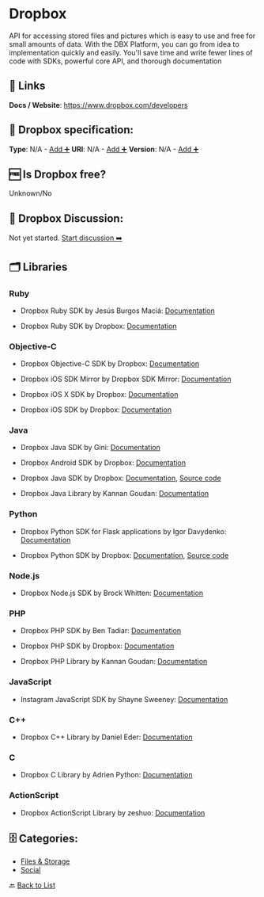 # Dropbox
API for accessing stored files and pictures which is easy to use and free for small amounts of data. With the DBX Platform, you can go from idea to implementation quickly and easily. You&#x27;ll save time and write fewer lines of code with SDKs, powerful core API, and thorough documentation

##  🔗 Links
**Docs / Website**: https://www.dropbox.com/developers

## 🧬 Dropbox specification:
**Type**: N/A - [Add ➕](https://github.com/apis-list/apis-list/edit/main/apis-list.yaml)
**URI**: N/A - [Add ➕](https://github.com/apis-list/apis-list/edit/main/apis-list.yaml)
**Version**: N/A - [Add ➕](https://github.com/apis-list/apis-list/edit/main/apis-list.yaml)

## 🆓 Is Dropbox free?
 Unknown/No 

## 💬 Dropbox Discussion:
Not yet started. [Start discussion ➡️](https://github.com/apis-list/apis-list/discussions/new)

## 🗂️ Libraries
### Ruby
- Dropbox Ruby SDK by Jesús Burgos Maciá: [Documentation](https://github.com/Jesus/dropbox_api)

- Dropbox Ruby SDK by Dropbox: [Documentation](https://www.dropbox.com/developers/core/sdks/ruby)

### Objective-C
- Dropbox Objective-C SDK by Dropbox: [Documentation](https://github.com/dropbox/dropbox-sdk-obj-c)

- Dropbox iOS SDK Mirror by Dropbox SDK Mirror: [Documentation](https://github.com/dropbox-sdk-mirror/dropbox-sdk-ios)

- Dropbox iOS X SDK by Dropbox: [Documentation](https://www.dropbox.com/developers/core/sdks/osx)

- Dropbox iOS SDK by Dropbox: [Documentation](https://www.dropbox.com/developers/core/sdks/ios)

### Java
- Dropbox Java SDK by Gini: [Documentation](https://github.com/gini/dropbox-java-sdk)

- Dropbox Android SDK by Dropbox: [Documentation](https://www.dropbox.com/developers/core/sdks/android)

- Dropbox Java SDK by Dropbox: [Documentation](https://www.dropbox.com/developers/documentation/java), [Source code](https://github.com/dropbox/dropbox-sdk-java)

-  Dropbox Java Library by Kannan Goudan: [Documentation](https://github.com/dropbox/dropbox-sdk-java)

### Python
- Dropbox Python SDK for Flask applications by Igor Davydenko: [Documentation](https://github.com/playpauseandstop/Flask-Dropbox)

- Dropbox Python SDK by Dropbox: [Documentation](https://www.dropbox.com/developers/core/sdks/python), [Source code](https://github.com/dropbox/dropbox-sdk-python)

### Node.js
- Dropbox Node.js SDK by Brock Whitten: [Documentation](https://github.com/sintaxi/dbox)

### PHP
- Dropbox PHP SDK by Ben Tadiar: [Documentation](https://github.com/BenExile/Dropbox)

- Dropbox PHP SDK by Dropbox: [Documentation](https://www.dropbox.com/developers/core/sdks/php)

- Dropbox PHP Library by Kannan Goudan: [Documentation](https://github.com/dropbox/dropbox-sdk-php)

### JavaScript
- Instagram JavaScript SDK by Shayne Sweeney: [Documentation](https://github.com/facebookarchive/instagram-javascript-sdk)

### C++
- Dropbox C++ Library by Daniel Eder: [Documentation](http://lycis.github.io/QtDropbox/)

### C
- Dropbox C Library by Adrien Python: [Documentation](https://github.com/Dwii/Dropbox-C)

### ActionScript
- Dropbox ActionScript Library by zeshuo: [Documentation](https://code.google.com/p/dropbox-as3/)


## 🗄️ Categories:
- [Files & Storage](https://github.com/apis-list/apis-list#files--storage-)
- [Social](https://github.com/apis-list/apis-list#social-)

🔙  [Back to List](https://github.com/apis-list/apis-list)
